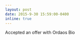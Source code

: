 ```yaml
---
layout: post
date: 2015-9-30 15:59:00-0400
inline: true
---
```


Accepted an offer with Ordaos Bio

